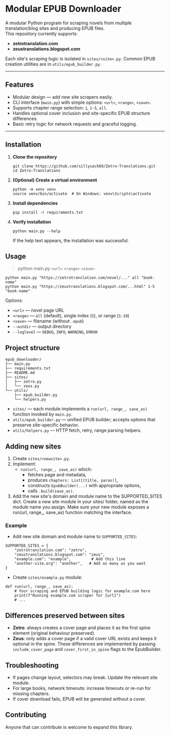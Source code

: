 # Modular EPUB Downloader

A modular Python program for scraping novels from multiple translation/blog sites and producing EPUB files.  
This repository currently supports:

- **zetrotranslation.com**
- **zeustranslations.blogspot.com**

Each site's scraping logic is isolated in `sites/<site>.py`. Common EPUB creation utilities are in `utils/epub_builder.py`.

---

## Features

- Modular design — add new site scrapers easily.
- CLI interface (`main.py`) with simple options: `<url>`, `<range>`, `<save>`.
- Supports chapter range selection: `1`, `1-5`, `all`.
- Handles optional cover inclusion and site-specific EPUB structure differences.
- Basic retry logic for network requests and graceful logging.

---

## Installation

1. **Clone the repository**
   ```
   git clone https://github.com/sillysack69/Zetro-Translations.git
   cd Zetro-Translations
   ```
2. **(Optional) Create a virtual environment**
   ```
   python -m venv venv
   source venv/bin/activate  # On Windows: venv\Scripts\activate
   ```
3. **Install dependencies**
   ```
   pip install -r requirements.txt
   ```
4. **Verify installation**
   ```
   python main.py --help
   ```
   If the help text appears, the installation was successful.
   
## Usage
>python main.py `<url>` `<range>` `<save>`
```
python main.py "https://zetrotranslation.com/novel/..." all "book-name"
python main.py "https://zeustranslations.blogspot.com/...html" 1-5 "book-name"
```

Options:
- `<url>` — novel page URL
- `<range>` — `all` (default), single index (`5`), or range (`1-10`)
- `<save>` — filename (without `.epub`)
- `--outdir` — output directory
- `--loglevel` — `DEBUG`, `INFO`, `WARNING`, `ERROR`

## Project structure
```
epub_downloader/
├── main.py
├── requirements.txt
├── README.md
├── sites/
│   ├── zetro.py
│   └── zeus.py
└── utils/
    ├── epub_builder.py
    └── helpers.py
```

- `sites/` — each module implements a `run(url, range_, save_as)` function invoked by `main.py`.
- `utils/epub_builder.py` — unified EPUB builder; accepts options that preserve site-specific behavior.
- `utils/helpers.py` — HTTP fetch, retry, range parsing helpers.

## Adding new sites
1. Create `sites/<newsite>.py`.
2. Implement:
   - `run(url, range_, save_as)` which:
      - fetches page and metadata,
      - produces `chapters: List[(title, paras)]`,
      - constructs `EpubBuilder(...)` with appropriate options,
      - calls `.build(save_as)`.
3. Add the new site's domain and module name to the SUPPORTED_SITES dict. Create a new site module in your sites/ folder, named as the module name you assign. Make sure your new module exposes a run(url, range_, save_as) function matching the interface.

### Example
- Add new site domain and module name to `SUPPORTED_SITES`:
```
SUPPORTED_SITES = {
    "zetrotranslation.com": "zetro",
    "zeustranslations.blogspot.com": "zeus",
    "example.com": "example",         # Add this line
    "another-site.org": "another",   # Add as many as you want
}
```
- Create `sites/example.py` module:
```
def run(url, range_, save_as):
    # Your scraping and EPUB building logic for example.com here
    print(f"Running example.com scraper for {url}")
    # ...
```

## Differences preserved between sites
- **Zetro**: always creates a cover page and places it as the first spine element (original behaviour preserved).
- **Zeus**: only adds a cover page if a valid cover URL exists and keeps it optional in the spine.
These differences are implemented by passing `include_cover_page` and `cover_first_in_spine` flags to the EpubBuilder.

## Troubleshooting
- If pages change layout, selectors may break. Update the relevant site module.
- For large books, network timeouts: increase timeouts or re-run for missing chapters.
- If cover download fails, EPUB will be generated without a cover.

## Contributing
Anyone that can contribute is welcome to expand this library.
